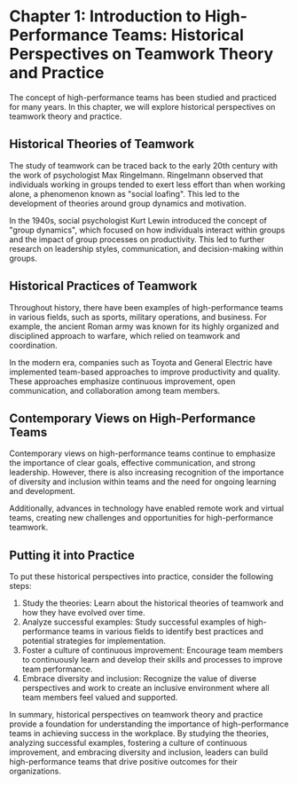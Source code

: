 Chapter 1: Introduction to High-Performance Teams: Historical Perspectives on Teamwork Theory and Practice
==========================================================================================================

The concept of high-performance teams has been studied and practiced for many years. In this chapter, we will explore historical perspectives on teamwork theory and practice.

Historical Theories of Teamwork
-------------------------------

The study of teamwork can be traced back to the early 20th century with the work of psychologist Max Ringelmann. Ringelmann observed that individuals working in groups tended to exert less effort than when working alone, a phenomenon known as "social loafing". This led to the development of theories around group dynamics and motivation.

In the 1940s, social psychologist Kurt Lewin introduced the concept of "group dynamics", which focused on how individuals interact within groups and the impact of group processes on productivity. This led to further research on leadership styles, communication, and decision-making within groups.

Historical Practices of Teamwork
--------------------------------

Throughout history, there have been examples of high-performance teams in various fields, such as sports, military operations, and business. For example, the ancient Roman army was known for its highly organized and disciplined approach to warfare, which relied on teamwork and coordination.

In the modern era, companies such as Toyota and General Electric have implemented team-based approaches to improve productivity and quality. These approaches emphasize continuous improvement, open communication, and collaboration among team members.

Contemporary Views on High-Performance Teams
--------------------------------------------

Contemporary views on high-performance teams continue to emphasize the importance of clear goals, effective communication, and strong leadership. However, there is also increasing recognition of the importance of diversity and inclusion within teams and the need for ongoing learning and development.

Additionally, advances in technology have enabled remote work and virtual teams, creating new challenges and opportunities for high-performance teamwork.

Putting it into Practice
------------------------

To put these historical perspectives into practice, consider the following steps:

1. Study the theories: Learn about the historical theories of teamwork and how they have evolved over time.
2. Analyze successful examples: Study successful examples of high-performance teams in various fields to identify best practices and potential strategies for implementation.
3. Foster a culture of continuous improvement: Encourage team members to continuously learn and develop their skills and processes to improve team performance.
4. Embrace diversity and inclusion: Recognize the value of diverse perspectives and work to create an inclusive environment where all team members feel valued and supported.

In summary, historical perspectives on teamwork theory and practice provide a foundation for understanding the importance of high-performance teams in achieving success in the workplace. By studying the theories, analyzing successful examples, fostering a culture of continuous improvement, and embracing diversity and inclusion, leaders can build high-performance teams that drive positive outcomes for their organizations.
